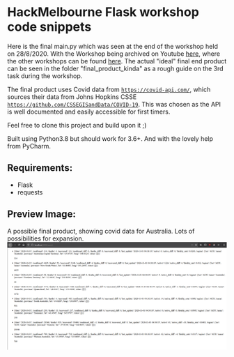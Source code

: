 # HackMelbourne Flask workshop code snippets
Here is the final main.py which was seen at the end of the workshop held on 28/8/2020. With the Workshop being archived on Youtube [here](https://youtu.be/xgwvtTH-p0s), where the other workshops can be found [here](https://www.youtube.com/playlist?list=PL42AtWaeQaLkV5mh9od3ArRO1S6ptvJHR).
The actual "ideal" final end product can be seen in the folder "final_product_kinda" as a rough guide on the 3rd task during the workshop.

The final product uses Covid data from [```https://covid-api.com/```](https://covid-api.com/), which sources their data from Johns Hopkins CSSE [```https://github.com/CSSEGISandData/COVID-19```](https://github.com/CSSEGISandData/COVID-19). This was chosen as the API is well documented and easily accessible for first timers.

Feel free to clone this project and build upon it ;)

Built using Python3.8 but should work for 3.6+. And with the lovely help from PyCharm.

## Requirements:
- Flask
- requests

## Preview Image:
A possible final product, showing covid data for Australia. Lots of possibilities for expansion.
![Preview](final_product_kinda/final_images/search_page_preview.png)
